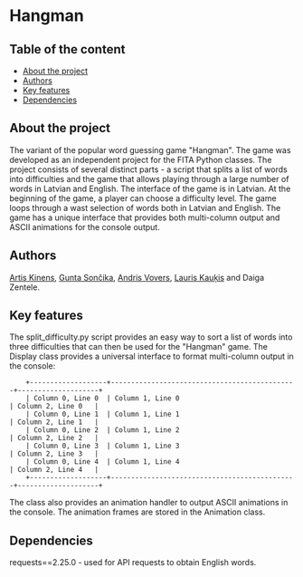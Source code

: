 # Hangman
## Table of the content
- [About the project](https://github.com/artishox/hangman/new/master?readme=1#about-the-project)
- [Authors](https://github.com/artishox/hangman/new/master?readme=1#authors)
- [Key features](https://github.com/artishox/hangman/new/master?readme=1#key-features)
- [Dependencies](https://github.com/artishox/hangman/new/master?readme=1#dependencies)


## About the project
The variant of the popular word guessing game "Hangman". The game was developed as an independent project for the FITA Python classes. The project consists of several distinct parts - a script that splits a list of words into difficulties and the game that allows playing through a large number of words in Latvian and English. The interface of the game is in Latvian. At the beginning of the game, a player can choose a difficulty level. The game loops through a wast selection of words both in Latvian and English. The game has a unique interface that provides both multi-column output and ASCII animations for the console output.

## Authors
[Artis Kinens](https://github.com/artishox), [Gunta Sončika](https://github.com/Warkrool), [Andris Vovers](https://github.com/vovers711), [Lauris Kauķis](https://github.com/MrElkei) and Daiga Zentele.

## Key features
The split_difficulty.py script provides an easy way to sort a list of words into three difficulties that can then be used for the "Hangman" game.
The Display class provides a universal interface to format multi-column output in the console:
```
    +-------------------+----------------------------------------------+--------------------+
    | Column 0, Line 0  | Column 1, Line 0                             | Column 2, Line 0   |
    | Column 0, Line 1  | Column 1, Line 1                             | Column 2, Line 1   |
    | Column 0, Line 2  | Column 1, Line 2                             | Column 2, Line 2   |
    | Column 0, Line 3  | Column 1, Line 3                             | Column 2, Line 3   |
    | Column 0, Line 4  | Column 1, Line 4                             | Column 2, Line 4   |
    +-------------------+----------------------------------------------+--------------------+
```
The class also provides an animation handler to output ASCII animations in the console. The animation frames are stored in the Animation class.

## Dependencies
requests==2.25.0 - used for API requests to obtain English words.

